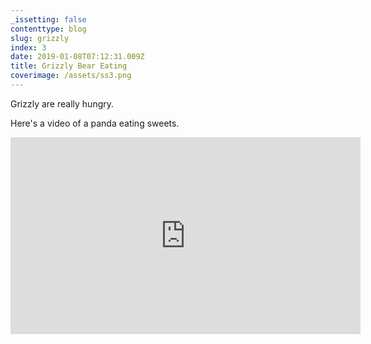 ```yaml
---
_issetting: false
contenttype: blog
slug: grizzly
index: 3
date: 2019-01-08T07:12:31.009Z
title: Grizzly Bear Eating
coverimage: /assets/ss3.png
---
```


Grizzly are really hungry.

Here's a video of a panda eating sweets.

<iframe width="560" height="315" src="https://www.youtube.com/embed/4n0xNbfJLR8" frameborder="0" allowfullscreen></iframe>
